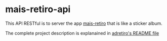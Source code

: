 # mais-retiro-api
This API RESTful is to server the app [mais-retiro](https://github.com/alcalcides/mais-retiro) that is like a sticker album. 

The complete project description is explanained in [adretiro's README file](https://github.com/alcalcides/adretiro/blob/master/README.md)
